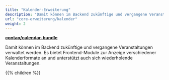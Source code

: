 ```yaml
---
title: "Kalender-Erweiterung"
description: "Damit können im Backend zukünftige und vergangene Veranstaltungen verwaltet werden."
url: "core-erweiterung/kalender"
weight: 2
---
```


**[contao/calendar-bundle](https://packagist.org/packages/contao/calendar-bundle)**

Damit können im Backend zukünftige und vergangene Veranstaltungen verwaltet werden. Es bietet Frontend-Module zur 
Anzeige verschiedener Kalenderformate an und unterstützt auch sich wiederholende Veranstaltungen.

{{% children %}}
